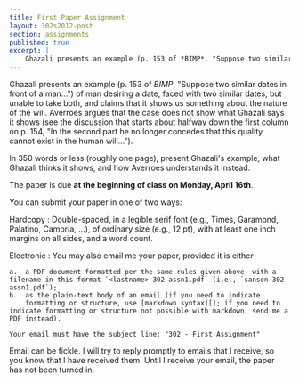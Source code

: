 ```yaml
---
title: First Paper Assignment
layout: 302s2012-post
section: assignments
published: true
excerpt: |
    Ghazali presents an example (p. 153 of *BIMP*, "Suppose two similar dates in front of a man...") of man desiring a date, faced with two similar dates, but unable to take both, and claims that
---
```


Ghazali presents an example (p. 153 of *BIMP*, "Suppose two similar dates in front of a man...") of man desiring a date, faced with two similar dates, but unable to take both, and claims that it shows us something about the nature of the will. Averroes argues that the case does not show what Ghazali says it shows (see the discussion that starts about halfway down the first column on p. 154, "In the second part he no longer concedes that this quality cannot exist in the human will...").

In 350 words or less (roughly one page), present Ghazali's example, what Ghazali thinks it shows, and how Averroes understands it instead.

The paper is due **at the beginning of class on Monday, April 16th**.

You can submit your paper in one of two ways:

Hardcopy
:   Double-spaced, in a legible serif font (e.g., Times,
    Garamond, Palatino, Cambria, ...), of ordinary size (e.g., 12 pt),
    with at least one inch margins on all sides, and a word count.

Electronic
:   You may also email me your paper, provided it is either
 
    a.  a PDF document formatted per the same rules given above, with a filename in this format `<lastname>-302-assn1.pdf` (i.e., `sanson-302-assn1.pdf`);
    b.  as the plain-text body of an email (if you need to indicate
        formatting or structure, use [markdown syntax][]; if you need to indicate formatting or structure not possible with markdown, send me a PDF instead).

    Your email must have the subject line: "302 - First Assignment"

Email can be fickle. I will try to reply promptly to emails that I receive, so you know that I have received them. Until I receive your email, the paper has not been turned in.

  [markdown syntax]: http://daringfireball.net/projects/markdown/syntax
